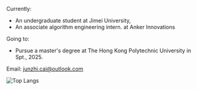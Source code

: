 Currently:

* An undergraduate student at Jimei University,
* An associate algorithm engineering intern. at Anker Innovations


Going to:
* Pursue a master's degree at The Hong Kong Polytechnic University in Spt., 2025.

Email: junzhi.cai@outlook.com


![Top Langs](https://github-readme-stats.vercel.app/api/top-langs/?username=EthanNCai)

